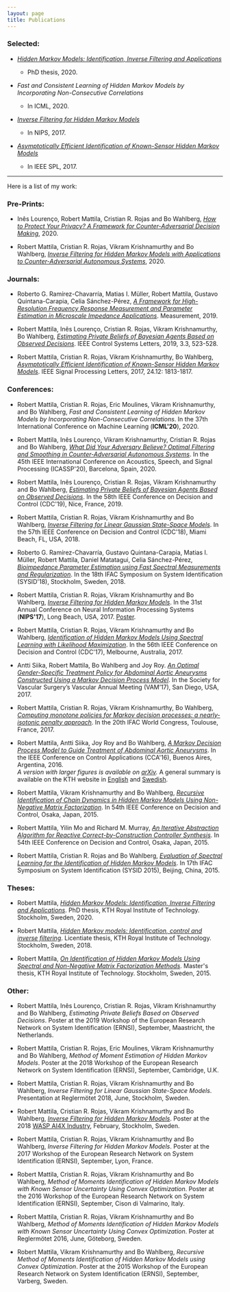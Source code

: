 ```yaml
---
layout: page
title: Publications
---
```


### Selected:


* [*Hidden Markov Models: Identification, Inverse Filtering and
  Applications*](https://kth.diva-portal.org/smash/get/diva2:1428900/FULLTEXT01.pdf)
    * PhD thesis, 2020.

* *Fast and Consistent Learning of Hidden Markov Models by Incorporating Non-Consecutive
Correlations*
    * In ICML, 2020.

* *[Inverse Filtering for Hidden Markov
  Models](http://papers.nips.cc/paper/7008-inverse-filtering-for-hidden-markov-models)*
    * In NIPS, 2017.

* [*Asymptotically Efficient Identification of Known-Sensor Hidden Markov
  Models*](http://ieeexplore.ieee.org/document/8060991/)
    * In IEEE SPL, 2017. 

<hr/>

Here is a list of my work:

### Pre-Prints:

* Inês Lourenço, Robert Mattila, Cristian R. Rojas and Bo Wahlberg, *[How to Protect Your
  Privacy?  A Framework for Counter-Adversarial Decision
Making](https://arxiv.org/pdf/2004.04119.pdf)*, 2020.

* Robert Mattila, Cristian R. Rojas, Vikram Krishnamurthy and Bo Wahlberg, *[Inverse
  Filtering for Hidden Markov Models with Applications to Counter-Adversarial Autonomous
Systems](https://arxiv.org/pdf/2001.11809.pdf)*, 2020.

### Journals:

* Roberto G. Ramírez-Chavarría, Matias I. Müller, Robert Mattila, Gustavo
  Quintana-Carapia, Celia Sánchez-Pérez, [*A Framework for High-Resolution Frequency
Response Measurement and Parameter Estimation in Microscale Impedance
Applications*](https://www.sciencedirect.com/science/article/pii/S0263224119307705).
Measurement, 2019.

* Robert Mattila, Inês Lourenço, Cristian R. Rojas, Vikram Krishnamurthy, Bo Wahlberg,
  [*Estimating Private Beliefs of Bayesian Agents Based on Observed
Decisions*](https://ieeexplore.ieee.org/document/8693524). IEEE Control Systems Letters,
2019, 3.3, 523-528.

* Robert Mattila, Cristian R. Rojas, Vikram Krishnamurthy, Bo Wahlberg, [*Asymptotically
Efficient Identification of Known-Sensor Hidden Markov
Models*](http://ieeexplore.ieee.org/document/8060991/).  IEEE Signal Processing Letters,
2017, 24.12: 1813-1817. 

### Conferences:

* Robert Mattila, Cristian R. Rojas, Eric Moulines, Vikram Krishnamurthy, and Bo Wahlberg,
  *Fast and Consistent Learning of Hidden Markov Models by Incorporating Non-Consecutive
Correlations*. In the 37th International Conference on Machine Learning (**ICML'20**), 2020.

* Robert Mattila, Inês Lourenço, Vikram Krishnamurthy, Cristian R. Rojas and Bo Wahlberg,
  [*What Did Your Adversary Believe? Optimal Filtering and Smoothing in
Counter-Adversarial Autonomous Systems*](https://arxiv.org/pdf/1910.07332.pdf).
In the 45th IEEE International Conference on Acoustics, Speech, and Signal
Processing (ICASSP'20), Barcelona, Spain, 2020.

* Robert Mattila, Inês Lourenço, Cristian R. Rojas, Vikram Krishnamurthy and Bo Wahlberg,
  [*Estimating Private Beliefs of Bayesian Agents Based on Observed
Decisions*](https://ieeexplore.ieee.org/document/8693524). In the 58th IEEE Conference on
Decision and Control (CDC'19), Nice, France, 2019.

* Robert Mattila, Cristian R. Rojas, Vikram Krishnamurthy and Bo Wahlberg, *[Inverse
  Filtering for Linear Gaussian State-Space
Models](https://ieeexplore.ieee.org/document/8619013)*. In the 57th IEEE Conference on
Decision and Control (CDC'18), Miami Beach, FL, USA, 2018.

* Roberto G. Ramírez-Chavarría, Gustavo Quintana-Carapia, Matias I. Müller, Robert
  Mattila, Daniel Matatagui, Celia Sánchez-Pérez, *[Bioimpedance Parameter Estimation
using Fast Spectral Measurements and
Regularization](https://www.sciencedirect.com/science/article/pii/S2405896318318706)*. In
the 18th IFAC Symposium on System Identification (SYSID'18), Stockholm, Sweden, 2018. 

* Robert Mattila, Cristian R. Rojas, Vikram Krishnamurthy and Bo Wahlberg, *[Inverse
  Filtering for Hidden Markov
Models](http://papers.nips.cc/paper/7008-inverse-filtering-for-hidden-markov-models)*. In
the 31st Annual Conference on Neural Information Processing Systems (**NIPS'17**), Long
Beach, USA, 2017.  [Poster](http://rmattila.github.io/public/nips17_poster.pdf).

* Robert Mattila, Cristian R. Rojas, Vikram Krishnamurthy and Bo Wahlberg,
[*Identification of Hidden Markov Models Using Spectral Learning with Likelihood
Maximization*](http://ieeexplore.ieee.org/document/8264545/). In the 56th IEEE Conference
on Decision and Control (CDC'17), Melbourne, Australia, 2017.

* Antti Siika, Robert Mattila, Bo Wahlberg and Joy Roy. *[An Optimal Gender-Specific
Treatment Policy for Abdominal Aortic Aneurysms Constructed Using a Markov Decision
Process Model](http://www.sciencedirect.com/science/article/pii/S074152141730770X)*. In
the Society for Vascular Surgery’s Vascular Annual Meeting (VAM’17), San Diego, USA, 2017.

* Robert Mattila, Cristian R. Rojas, Vikram Krishnamurthy,
Bo Wahlberg, *[Computing monotone policies for Markov decision processes:
a nearly-isotonic penalty approach](https://arxiv.org/pdf/1704.00621.pdf)*.
In the 20th IFAC World Congress, Toulouse, France, 2017.

* Robert Mattila, Antti Siika, Joy Roy and Bo Wahlberg, [*A Markov Decision Process Model
to Guide Treatment of Abdominal Aortic
Aneurysms*](http://ieeexplore.ieee.org/document/7587869/).  In the IEEE Conference on
Control Applications (CCA'16), Buenos Aires, Argentina, 2016.  <br>*A 
version with larger figures is available on [arXiv](https://arxiv.org/abs/1611.02177).*
A general summary is available on the KTH website in
[English](https://www.kth.se/en/forskning/artiklar/da-ar-det-bast-att-operera-artarbrack-1.684616)
and
[Swedish](https://www.kth.se/forskning/artiklar/da-ar-det-bast-att-operera-artarbrack-1.684616).

* Robert Mattila, Vikram Krishnamurthy and Bo Wahlberg, [*Recursive
Identification of Chain Dynamics in Hidden Markov Models Using Non-Negative
Matrix
Factorization*](http://ieeexplore.ieee.org/xpl/articleDetails.jsp?arnumber=7402843).
In 54th IEEE Conference on Decision and Control, Osaka, Japan, 2015.

* Robert Mattila, Yilin Mo and Richard M. Murray, [*An Iterative Abstraction
Algorithm for Reactive Correct-by-Construction Controller
Synthesis*](http://arxiv.org/abs/1509.04125). In 54th IEEE Conference on
Decision and Control, Osaka, Japan, 2015.

* Robert Mattila, Cristian R. Rojas and Bo Wahlberg, [*Evaluation of Spectral Learning
for the Identification of Hidden Markov
Models*](http://arxiv.org/abs/1507.06346). In 17th IFAC Symposium on System
Identification (SYSID 2015), Beijing, China, 2015. 

### Theses:

* Robert Mattila, [*Hidden Markov Models: Identification, Inverse Filtering and
  Applications*](https://kth.diva-portal.org/smash/get/diva2:1428900/FULLTEXT01.pdf).
PhD thesis, KTH Royal Institute of Technology. Stockholm, Sweden, 2020.

* Robert Mattila, [*Hidden Markov models: Identification, control and inverse
filtering*](http://www.diva-portal.org/smash/get/diva2:1186464/FULLTEXT01.pdf).
Licentiate thesis, KTH Royal Institute of Technology. Stockholm, Sweden, 2018.

* Robert Mattila, [*On Identification of Hidden Markov Models Using Spectral
and Non-Negative Matrix Factorization
Methods*](http://www.diva-portal.org/smash/record.jsf?pid=diva2%3A808842&dswid=4818).
Master's thesis, KTH Royal Institute of Technology. Stockholm, Sweden, 2015.

### Other:

* Robert Mattila, Inês Lourenço, Cristian R. Rojas, Vikram Krishnamurthy and Bo Wahlberg,
  *Estimating Private Beliefs Based on Observed Decisions*. Poster at the 2019 Workshop of
the European Research Network on System Identification (ERNSI), September, Maastricht, the
Netherlands.

* Robert Mattila, Cristian R. Rojas, Eric Moulines, Vikram Krishnamurthy and Bo Wahlberg,
  *Method of Moment Estimation of Hidden Markov Models*. Poster at the 2018 Workshop of the
European Research Network on System Identification (ERNSI), September, Cambridge, U.K.

* Robert Mattila, Cristian R. Rojas, Vikram Krishnamurthy and Bo Wahlberg,
*Inverse Filtering for Linear Gaussian State-Space Models*. Presentation at Reglermötet
2018, June, Stockholm, Sweden.

* Robert Mattila, Cristian R. Rojas, Vikram Krishnamurthy and Bo Wahlberg, [*Inverse
Filtering for Hidden Markov Models*](http://rmattila.github.io/public/nips17_poster.pdf).
Poster at the 2018 [WASP AI4X
Industry](http://wasp-sweden.org/ai/ai4x/ai4x-industry/), February, Stockholm, Sweden.

* Robert Mattila, Cristian R. Rojas, Vikram Krishnamurthy and Bo Wahlberg, *Inverse
Filtering for Hidden Markov Models*. Poster at the 2017 Workshop of the European Research
Network on System Identification (ERNSI), September, Lyon, France.

* Robert Mattila, Cristian R. Rojas, Vikram Krishnamurthy and Bo Wahlberg, *Method of
Moments Identification of Hidden Markov Models with Known Sensor Uncertainty Using Convex
Optimization*. Poster at the 2016 Workshop of the European Research Network on System
Identification (ERNSI), September, Cison di Valmarino, Italy.

* Robert Mattila, Cristian R. Rojas, Vikram Krishnamurthy and Bo Wahlberg,
*Method of Moments Identification of Hidden Markov Models
with Known Sensor Uncertainty Using Convex Optimization*. Poster at Reglermötet
2016, June, Göteborg, Sweden.

* Robert Mattila, Vikram Krishnamurthy and Bo Wahlberg, *Recursive Method of
Moments Identification of Hidden Markov Models using Convex
Optimization*. Poster at the 2015 Workshop of
the European Research Network on System Identification (ERNSI), September,
Varberg, Sweden.

